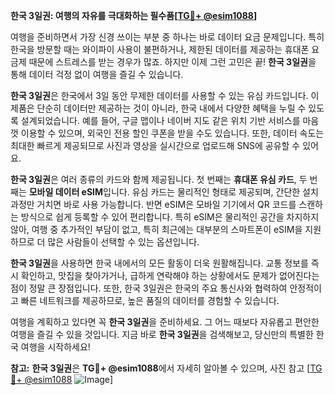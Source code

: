 **한국 3일권: 여행의 자유를 극대화하는 필수품[[TG💪+ @esim1088](https://t.me/s/esim1088)]**

여행을 준비하면서 가장 신경 쓰이는 부분 중 하나는 바로 데이터 요금 문제입니다. 특히 한국을 방문할 때는 와이파이 사용이 불편하거나, 제한된 데이터를 제공하는 휴대폰 요금제 때문에 스트레스를 받는 경우가 많죠. 하지만 이제 그런 고민은 끝! **한국 3일권**을 통해 데이터 걱정 없이 여행을 즐길 수 있습니다.

**한국 3일권**은 한국에서 3일 동안 무제한 데이터를 사용할 수 있는 유심 카드입니다. 이 제품은 단순히 데이터만 제공하는 것이 아니라, 한국 내에서 다양한 혜택을 누릴 수 있도록 설계되었습니다. 예를 들어, 구글 맵이나 네이버 지도 같은 위치 기반 서비스를 마음껏 이용할 수 있으며, 외국인 전용 할인 쿠폰을 받을 수도 있습니다. 또한, 데이터 속도는 최대한 빠르게 제공되므로 사진과 영상을 실시간으로 업로드해 SNS에 공유할 수 있어요.

**한국 3일권**은 여러 종류의 카드와 함께 제공됩니다. 첫 번째는 **휴대폰 유심 카드**, 두 번째는 **모바일 데이터 eSIM**입니다. 유심 카드는 물리적인 형태로 제공되며, 간단한 설치 과정만 거치면 바로 사용 가능합니다. 반면 eSIM은 모바일 기기에서 QR 코드를 스캔하는 방식으로 쉽게 등록할 수 있어 편리합니다. 특히 eSIM은 물리적인 공간을 차지하지 않아, 여행 중 추가적인 부담이 없고, 특히 최근에는 대부분의 스마트폰이 eSIM을 지원하므로 더 많은 사람들이 선택할 수 있는 옵션입니다.

**한국 3일권**을 사용하면 한국 내에서의 모든 활동이 더욱 원활해집니다. 교통 정보를 즉시 확인하고, 맛집을 찾아가거나, 급하게 연락해야 하는 상황에서도 문제가 없어진다는 점이 정말 큰 장점입니다. 또한, 한국 3일권은 한국의 주요 통신사와 협력하여 안정적이고 빠른 네트워크를 제공하므로, 높은 품질의 데이터를 경험할 수 있습니다.

여행을 계획하고 있다면 꼭 **한국 3일권**을 준비하세요. 그 어느 때보다 자유롭고 편안한 여행을 즐길 수 있을 것입니다. 지금 바로 **한국 3일권**을 검색해보고, 당신만의 특별한 한국 여행을 시작하세요! 

**참고:** **한국 3일권**은 **TG💪+ @esim1088**에서 자세히 알아볼 수 있으며, 사진 참고 [[TG💪+ @esim1088](https://t.me/s/esim1088) ![Image](https://i.postimg.cc/Y0z9fWf4/image.png)]